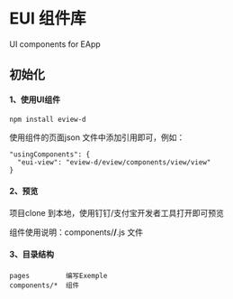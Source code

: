 # EUI 组件库

UI components for EApp


## 初始化

#### 1、使用UI组件

```
npm install eview-d
```

使用组件的页面json 文件中添加引用即可，例如：

```
"usingComponents": {
  "eui-view": "eview-d/eview/components/view/view"
}
```

#### 2、预览

项目clone 到本地，使用钉钉/支付宝开发者工具打开即可预览

组件使用说明：components/**/**.js 文件


#### 3、目录结构

```
pages         编写Exemple
components/*  组件
```


